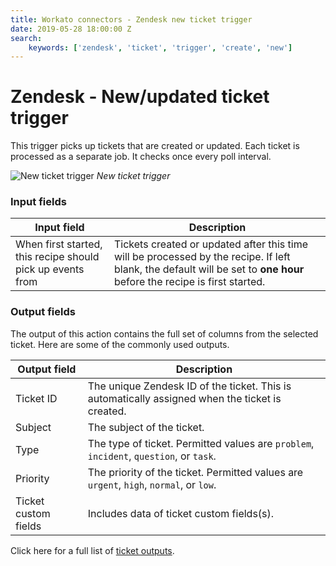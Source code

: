 ```yaml
---
title: Workato connectors - Zendesk new ticket trigger
date: 2019-05-28 18:00:00 Z
search:
    keywords: ['zendesk', 'ticket', 'trigger', 'create', 'new']
---
```


# Zendesk - New/updated ticket trigger
This trigger picks up tickets that are created or updated. Each ticket is processed as a separate job. It checks once every poll interval.

![New ticket trigger](~@img/connectors/zendesk/new-ticket-trigger.png)
*New ticket trigger*

### Input fields
| Input field | Description |
|-------------|-------------|
| When first started, this recipe should pick up events from | Tickets created or updated after this time will be processed by the recipe. If left blank, the default will be set to **one hour** before the recipe is first started. |

### Output fields
The output of this action contains the full set of columns from the selected ticket. Here are some of the commonly used outputs.

| Output field | Description                                       |
|--------------|---------------------------------------------------|
| Ticket ID    | The unique Zendesk ID of the ticket. This is automatically assigned when the ticket is created. |
| Subject      | The subject of the ticket.                        |
| Type         | The type of ticket. Permitted values are `problem`, `incident`, `question`, or `task`. |
| Priority     | The priority of the ticket. Permitted values are `urgent`, `high`, `normal`, or `low`. |
| Ticket custom fields | Includes data of ticket custom fields(s). |

Click here for a full list of [ticket outputs](/connectors/zendesk/ticket-fields.md#ticket-output-fields).
